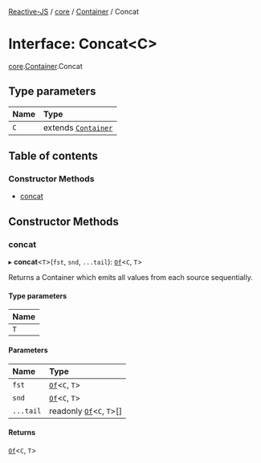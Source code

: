 [Reactive-JS](../README.md) / [core](../modules/core.md) / [Container](../modules/core.Container.md) / Concat

# Interface: Concat<C\>

[core](../modules/core.md).[Container](../modules/core.Container.md).Concat

## Type parameters

| Name | Type |
| :------ | :------ |
| `C` | extends [`Container`](core.Container-1.md) |

## Table of contents

### Constructor Methods

- [concat](core.Container.Concat.md#concat)

## Constructor Methods

### concat

▸ **concat**<`T`\>(`fst`, `snd`, `...tail`): [`Of`](../modules/core.Container.md#of)<`C`, `T`\>

Returns a Container which emits all values from each source sequentially.

#### Type parameters

| Name |
| :------ |
| `T` |

#### Parameters

| Name | Type |
| :------ | :------ |
| `fst` | [`Of`](../modules/core.Container.md#of)<`C`, `T`\> |
| `snd` | [`Of`](../modules/core.Container.md#of)<`C`, `T`\> |
| `...tail` | readonly [`Of`](../modules/core.Container.md#of)<`C`, `T`\>[] |

#### Returns

[`Of`](../modules/core.Container.md#of)<`C`, `T`\>
